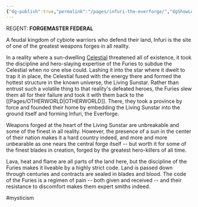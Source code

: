 ```yaml
---
{"dg-publish":true,"permalink":"/pages/infuri-the-everforge/","dgShowLocalGraph":true}
---
```



REGENT: **FORGEMASTER FEDERAL**

A feudal kingdom of cybiote warriors who defend their land, Infuri is the site of one of the greatest weapons forges in all reality.

In a reality where a sun-dwelling [Celestial](https://marvel.fandom.com/wiki/Celestial) threatened all of existence, it took the discipline and hero-slaying expertise of the Furies to subdue the Celestial when no one else could. Lashing it into the star where it dwelt to trap it in place, the Celestial fused with the energy there and formed the hottest structure in the known universe, the Living Sunstar. Rather than entrust such a volatile thing to that reality's defeated heroes, the Furies slew them all for their failure and took it with them back to the [[Pages/OTHERWORLD\|OTHERWORLD]]. There, they took a province by force and founded their home by embedding the Living Sunstar into the ground itself and forming Infuri, the Everforge.

Weapons forged at the heart of the Living Sunstar are unbreakable and some of the finest in all reality. However, the presence of a sun in the center of their nation makes it a hard country indeed, and more and more unbearable as one nears the central forge itself -- but worth it for some of the finest blades in creation, forged by the greatest hero-killers of all time.

Lava, heat and flame are all parts of the land here, but the discipline of the Furies makes it liveable by a highly strict code. Land is passed down through centuries and contracts are sealed in blades and blood. The code of the Furies is a regimen of pain -- both given and received -- and their resistance to discomfort makes them expert smiths indeed.

#mysticism 